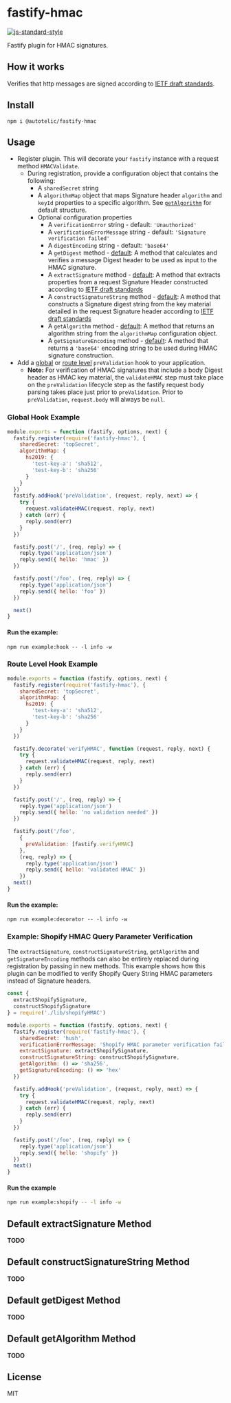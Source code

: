 # fastify-hmac

[![js-standard-style](https://img.shields.io/badge/code%20style-standard-brightgreen.svg?style=flat)](http://standardjs.com/)

Fastify plugin for HMAC signatures.

## How it works

Verifies that http messages are signed according to [IETF draft standards][1].

## Install

```shell
npm i @autotelic/fastify-hmac
```

## Usage

- Register plugin. This will decorate your `fastify` instance with a request method `HMACValidate`.
  - During registration, provide a configuration object that contains the following:
    - A `sharedSecret` string
    - A `algorithmMap` object that maps Signature header `algorithm` and `keyId` properties to a specific algorithm. See [`getAlgorithm`](#default-getAlgorithm-method) for default structure.
    - Optional configuration properties
      - A `verificationError` string - default: `'Unauthorized'`
      - A `verificationErrorMessage` string - default: `'Signature verification failed'`
      - A `digestEncoding` string - default: `'base64'`
      - A `getDigest` method - [default](#default-getDigest-method): A method that calculates and verifies a message Digest header to be used as input to the HMAC signature.
      - A `extractSignature` method - [default](#default-extractSignature-method): A method that extracts properties from a request Signature Header constructed according to [IETF draft standards][1]
      - A `constructSignatureString` method - [default](#default-constructSignatureString-method): A method that constructs a Signature digest string from the key material detailed in the request Signature header according to [IETF draft standards][1]
      - A `getAlgorithm` method - [default](#default-getAlgorithm-method): A method that returns an algorithm string from the `algorithmMap` configuration object.
      - A `getSignatureEncoding` method - [default](#default-getSignatureEncoding-method): A method that returns a `'base64'` encoding string to be used during HMAC signature construction.
- Add a [global](#global-hook-example) or [route level](#route-level-hook-example) `preValidation` hook to your application.
  - **Note:** For verification of HMAC signatures that include a body Digest header as HMAC key material, the `validateHMAC` step must take place on the `preValidation` lifecycle step as the fastify request body parsing takes place just prior to `preValidation`. Prior to `preValidation`, `request.body` will always be `null`.

### Global Hook Example

```js
module.exports = function (fastify, options, next) {
  fastify.register(require('fastify-hmac'), {
    sharedSecret: 'topSecret',
    algorithmMap: {
      hs2019: {
        'test-key-a': 'sha512',
        'test-key-b': 'sha256'
      }
    }
  })
  fastify.addHook('preValidation', (request, reply, next) => {
    try {
      request.validateHMAC(request, reply, next)
    } catch (err) {
      reply.send(err)
    }
  })

  fastify.post('/', (req, reply) => {
    reply.type('application/json')
    reply.send({ hello: 'hmac' })
  })

  fastify.post('/foo', (req, reply) => {
    reply.type('application/json')
    reply.send({ hello: 'foo' })
  })

  next()
}
```

#### Run the example:

```
npm run example:hook -- -l info -w
```

### Route Level Hook Example

```js
module.exports = function (fastify, options, next) {
  fastify.register(require('fastify-hmac'), {
    sharedSecret: 'topSecret',
    algorithmMap: {
      hs2019: {
        'test-key-a': 'sha512',
        'test-key-b': 'sha256'
      }
    }
  })

  fastify.decorate('verifyHMAC', function (request, reply, next) {
    try {
      request.validateHMAC(request, reply, next)
    } catch (err) {
      reply.send(err)
    }
  })

  fastify.post('/', (req, reply) => {
    reply.type('application/json')
    reply.send({ hello: 'no validation needed' })
  })

  fastify.post('/foo',
    {
      preValidation: [fastify.verifyHMAC]
    },
    (req, reply) => {
      reply.type('application/json')
      reply.send({ hello: 'validated HMAC' })
    })
  next()
}
```

#### Run the example:

```
npm run example:decorator -- -l info -w
```

### Example: Shopify HMAC Query Parameter Verification

The `extractSignature`, `constructSignatureString`, `getAlgorithm` and `getSignatureEncoding` methods can also be entirely replaced during registration by passing in new methods. This example shows how this plugin can be modified to verify Shopify Query String HMAC parameters instead of Signature headers. 

```js
const {
  extractShopifySignature,
  constructShopifySignature
} = require('./lib/shopifyHMAC')

module.exports = function (fastify, options, next) {
  fastify.register(require('fastify-hmac'), {
    sharedSecret: 'hush',
    verificationErrorMessage: 'Shopify HMAC parameter verification failed',
    extractSignature: extractShopifySignature,
    constructSignatureString: constructShopifySignature,
    getAlgorithm: () => 'sha256',
    getSignatureEncoding: () => 'hex'
  })

  fastify.addHook('preValidation', (request, reply, next) => {
    try {
      request.validateHMAC(request, reply, next)
    } catch (err) {
      reply.send(err)
    }
  })

  fastify.post('/foo', (req, reply) => {
    reply.type('application/json')
    reply.send({ hello: 'shopify' })
  })
  next()
}
```

#### Run the example
```sh
npm run example:shopify -- -l info -w
```

## Default extractSignature Method

**TODO**

## Default constructSignatureString Method

**TODO**

## Default getDigest Method

**TODO**

## Default getAlgorithm Method

**TODO**

## License

MIT


[1]: https://datatracker.ietf.org/doc/draft-ietf-httpbis-message-signatures/